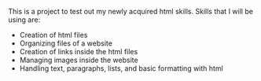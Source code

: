 This is a project to test out my newly acquired html skills. 
Skills that I will be using are:
- Creation of html files
- Organizing files of a website
- Creation of links inside the html files
- Managing images inside the website
- Handling text, paragraphs, lists, and basic formatting with html